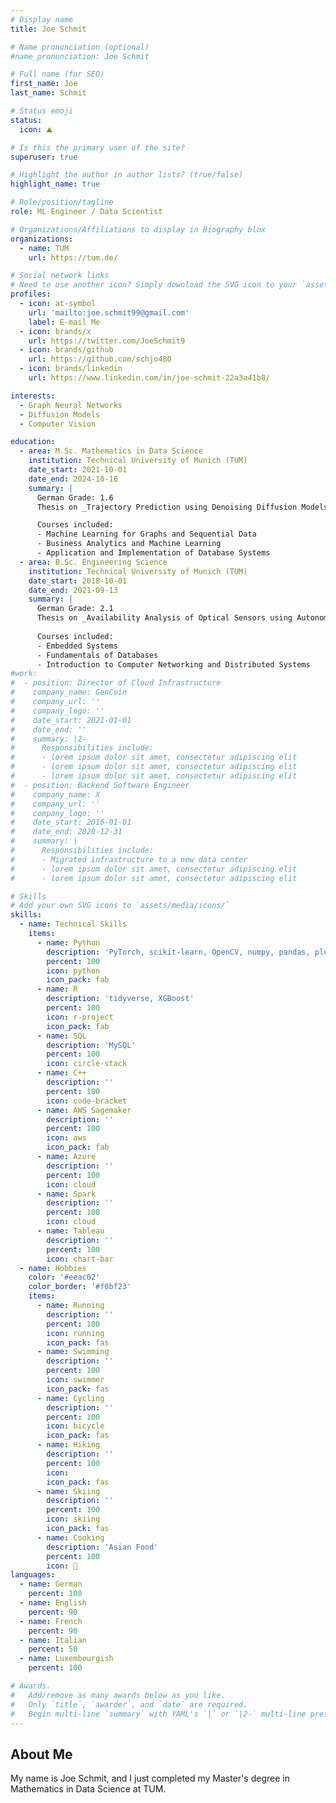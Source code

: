 ```yaml
---
# Display name
title: Joe Schmit

# Name pronunciation (optional)
#name_pronunciation: Joe Schmit

# Full name (for SEO)
first_name: Joe
last_name: Schmit

# Status emoji
status:
  icon: ⛰️

# Is this the primary user of the site?
superuser: true

# Highlight the author in author lists? (true/false)
highlight_name: true

# Role/position/tagline
role: ML Engineer / Data Scientist

# Organizations/Affiliations to display in Biography blox
organizations:
  - name: TUM
    url: https://tum.de/

# Social network links
# Need to use another icon? Simply download the SVG icon to your `assets/media/icons/` folder.
profiles:
  - icon: at-symbol
    url: 'mailto:joe.schmit99@gmail.com'
    label: E-mail Me
  - icon: brands/x
    url: https://twitter.com/JoeSchmit9
  - icon: brands/github
    url: https://github.com/schjo480
  - icon: brands/linkedin
    url: https://www.linkedin.com/in/joe-schmit-22a3a41b8/

interests:
  - Graph Neural Networks
  - Diffusion Models
  - Computer Vision

education:
  - area: M.Sc. Mathematics in Data Science
    institution: Technical University of Munich (TUM)
    date_start: 2021-10-01
    date_end: 2024-10-16
    summary: |
      German Grade: 1.6
      Thesis on _Trajectory Prediction using Denoising Diffusion Models_. Supervised by [Prof. Stephan Günnemann](https://www.cs.cit.tum.de/daml/guennemann/)

      Courses included:
      - Machine Learning for Graphs and Sequential Data
      - Business Analytics and Machine Learning
      - Application and Implementation of Database Systems
  - area: B.Sc. Engineering Science
    institution: Technical University of Munich (TUM)
    date_start: 2018-10-01
    date_end: 2021-09-13
    summary: |
      German Grade: 2.1
      Thesis on _Availability Analysis of Optical Sensors using Autonomous Driving Data_. Supervised by [Prof. Markus Lienkamp](https://www.mos.ed.tum.de/ftm/personen/mitarbeiter/prof-dr-ing-markus-lienkamp-lebenslauf/)
      
      Courses included:
      - Embedded Systems
      - Fundamentals of Databases
      - Introduction to Computer Networking and Distributed Systems
#work:
#  - position: Director of Cloud Infrastructure
#    company_name: GenCoin
#    company_url: ''
#    company_logo: ''
#    date_start: 2021-01-01
#    date_end: ''
#    summary: |2-
#      Responsibilities include:
#      - lorem ipsum dolor sit amet, consectetur adipiscing elit
#      - lorem ipsum dolor sit amet, consectetur adipiscing elit
#      - lorem ipsum dolor sit amet, consectetur adipiscing elit
#  - position: Backend Software Engineer
#    company_name: X
#    company_url: ''
#    company_logo: ''
#    date_start: 2016-01-01
#    date_end: 2020-12-31
#    summary: |
#      Responsibilities include:
#      - Migrated infrastructure to a new data center
#      - lorem ipsum dolor sit amet, consectetur adipiscing elit
#      - lorem ipsum dolor sit amet, consectetur adipiscing elit

# Skills
# Add your own SVG icons to `assets/media/icons/`
skills:
  - name: Technical Skills
    items:
      - name: Python
        description: 'PyTorch, scikit-learn, OpenCV, numpy, pandas, plotly'
        percent: 100
        icon: python
        icon_pack: fab
      - name: R
        description: 'tidyverse, XGBoost'
        percent: 100
        icon: r-project
        icon_pack: fab
      - name: SQL
        description: 'MySQL'
        percent: 100
        icon: circle-stack
      - name: C++
        description: ''
        percent: 100
        icon: code-bracket
      - name: AWS Sagemaker
        description: ''
        percent: 100
        icon: aws
        icon_pack: fab
      - name: Azure
        description: ''
        percent: 100
        icon: cloud
      - name: Spark
        description: ''
        percent: 100
        icon: cloud
      - name: Tableau
        description: ''
        percent: 100
        icon: chart-bar
  - name: Hobbies
    color: '#eeac02'
    color_border: '#f0bf23'
    items:
      - name: Running
        description: ''
        percent: 100
        icon: running
        icon_pack: fas
      - name: Swimming
        description: ''
        percent: 100
        icon: swimmer
        icon_pack: fas
      - name: Cycling
        description: ''
        percent: 100
        icon: bicycle
        icon_pack: fas
      - name: Hiking
        description: ''
        percent: 100
        icon: 
        icon_pack: fas
      - name: Skiing
        description: ''
        percent: 100
        icon: skiing
        icon_pack: fas
      - name: Cooking
        description: 'Asian Food'
        percent: 100
        icon: 🍚
languages:
  - name: German
    percent: 100
  - name: English
    percent: 90
  - name: French
    percent: 90
  - name: Italian
    percent: 50
  - name: Luxembourgish
    percent: 100

# Awards.
#   Add/remove as many awards below as you like.
#   Only `title`, `awarder`, and `date` are required.
#   Begin multi-line `summary` with YAML's `|` or `|2-` multi-line prefix and indent 2 spaces below.
---
```

## About Me

My name is Joe Schmit, and I just completed my Master's degree in Mathematics in Data Science at TUM.
